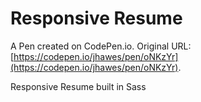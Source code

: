 # Responsive Resume

A Pen created on CodePen.io. Original URL: [https://codepen.io/jhawes/pen/oNKzYr](https://codepen.io/jhawes/pen/oNKzYr).

Responsive Resume built in Sass